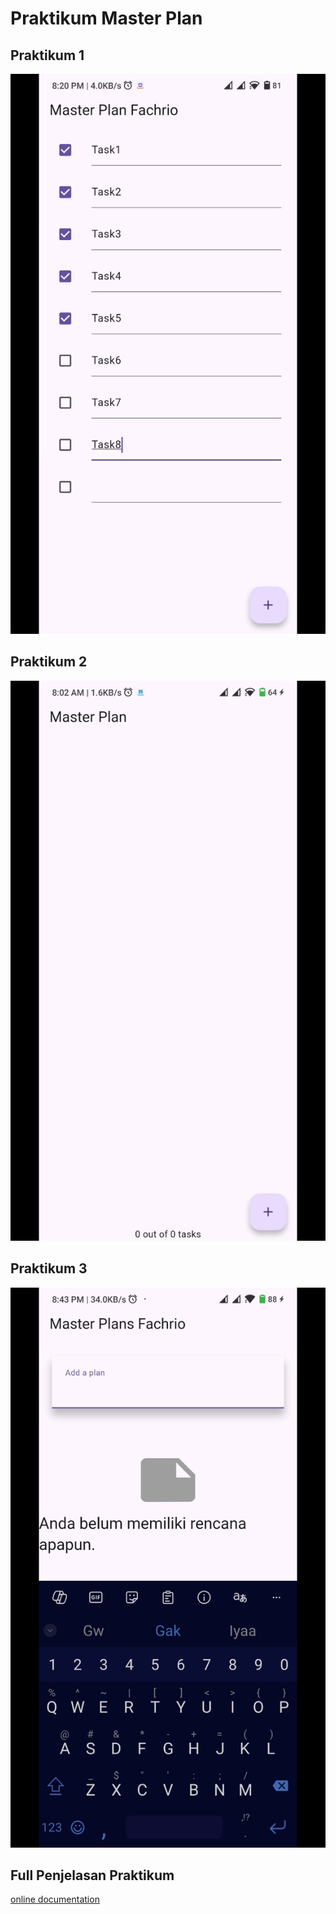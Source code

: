 # Praktikum Master Plan

## Praktikum 1

![Praktikum 1](./images/praktikum1.gif)

## Praktikum 2

![Praktikum 2](./images/praktikum2.gif)

## Praktikum 3

![Praktikum 3](./images/praktikum3.gif)

## Full Penjelasan Praktikum

[online documentation](https://docs.google.com/document/d/1gg9BtecnSfvK6DC1MYbo1gKJd3tzDbPZUaskpgJwtZ4/edit?usp=sharing)
